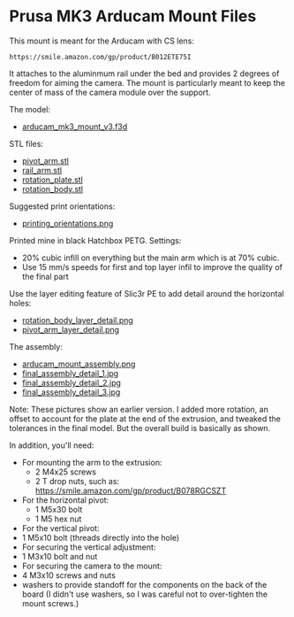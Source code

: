 # Prusa MK3 Arducam Mount Files

This mount is meant for the Arducam with CS lens:

    https://smile.amazon.com/gp/product/B012ETE75I

It attaches to the aluminmum rail under the bed and provides 2 degrees of
freedom for aiming the camera. The mount is particularly meant to keep the
center of mass of the camera module over the support.

The model:
 - [arducam_mk3_mount_v3.f3d](arducam_mk3_mount_v3.f3d)    

STL files:
 - [pivot_arm.stl](pivot_arm.stl)
 - [rail_arm.stl](rail_arm.stl)
 - [rotation_plate.stl](rotation_plate.stl)
 - [rotation_body.stl](rotation_body.stl)

Suggested print orientations:

 - [printing_orientations.png](printing_orientations.png)  
 
Printed mine in black Hatchbox PETG.  Settings:
 - 20% cubic infill on everything but the main arm which is at 70% cubic.
 - Use 15 mm/s speeds for first and top layer infil to improve the quality of the final part

Use the layer editing feature of Slic3r PE to add detail around the horizontal
holes:

 - [rotation_body_layer_detail.png](rotation_body_layer_detail.png)
 - [pivot_arm_layer_detail.png](pivot_arm_layer_detail.png)

The assembly:

 - [arducam_mount_assembly.png](arducam_mount_assembly.png)  
 - [final_assembly_detail_1.jpg](final_assembly_detail_1.jpg)
 - [final_assembly_detail_2.jpg](final_assembly_detail_2.jpg)
 - [final_assembly_detail_3.jpg](final_assembly_detail_3.jpg)

Note:  These pictures show an earlier version.  I added more rotation, an
offset to account for the plate at the end of the extrusion, and tweaked the
tolerances in the final model.  But the overall build is basically as shown.

In addition, you'll need:
 - For mounting the arm to the extrusion:
   - 2 M4x25 screws
   - 2 T drop nuts, such as:  https://smile.amazon.com/gp/product/B078RGCSZT
 - For the horizontal pivot:
   - 1 M5x30 bolt 
   - 1 M5 hex nut
  - For the vertical pivot:
   - 1 M5x10 bolt (threads directly into the hole)
  - For securing the vertical adjustment:
   - 1 M3x10 bolt and nut
  - For securing the camera to the mount:
   - 4 M3x10 screws and nuts
   - washers to provide standoff for the components on the back of the board
     (I didn't use washers, so I was careful not to over-tighten the mount screws.)
